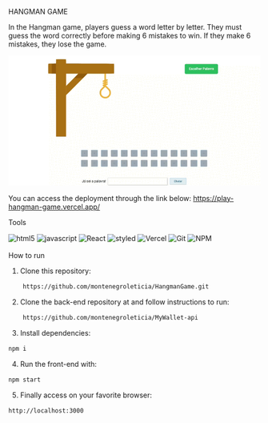 HANGMAN GAME

In the Hangman game, players guess a word letter by letter. They must guess the word correctly before making 6 mistakes to win. If they make 6 mistakes, they lose the game.


<img src="./assets/HangmanGame.gif" />


You can access the deployment through the link below:
    https://play-hangman-game.vercel.app/

Tools

<div>
    <img align = "center" alt = "html5" src = "https://img.shields.io/badge/HTML5-E34F26?style=for-the-badge&logo=html5&logoColor=white" />
    <img align = "center" alt = "javascript" src = "https://img.shields.io/badge/JavaScript-323330?style=for-the-badge&logo=javascript&logoColor=F7DF1E" />
    <img align = "center" alt = "React" src = "https://img.shields.io/badge/React-20232A?style=for-the-badge&logo=react&logoColor=61DAFB "/>
    <img align = "center" alt = "styled" src = "https://img.shields.io/badge/styled--components-DB7093?style=for-the-badge&logo=styled-components&logoColor=white" />
    <img align = "center" alt = "Vercel" src = "https://img.shields.io/badge/Vercel-000000?style=for-the-badge&logo=vercel&logoColor=white" />
    <img align = "center" alt = "Git" src = "https://img.shields.io/badge/GIT-E44C30?style=for-the-badge&logo=git&logoColor=white" />
    <img align = "center" alt = "NPM" src = "https://img.shields.io/badge/NPM-%23000000.svg?style=for-the-badge&logo=npm&logoColor=white" />
</div>

<br>
How to run

1. Clone this repository:
```bash
    https://github.com/montenegroleticia/HangmanGame.git
```
2. Clone the back-end repository at and follow instructions to run:
```bash
    https://github.com/montenegroleticia/MyWallet-api
```
3. Install dependencies:
```bash
npm i
```
4. Run the front-end with:
```bash
npm start
```
5. Finally access on your favorite browser:
```bash
http://localhost:3000
```
